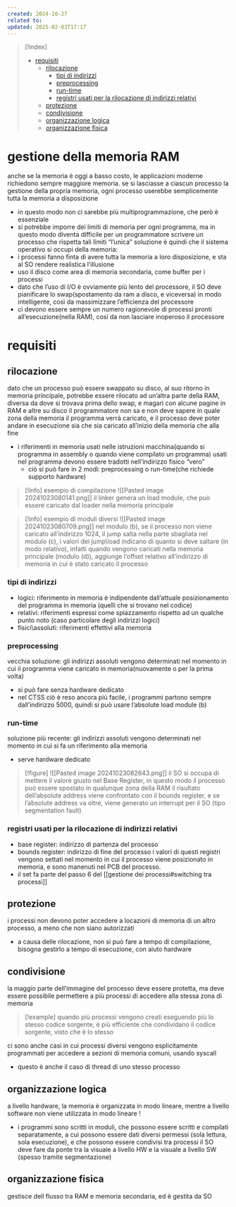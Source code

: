 ```yaml
---
created: 2024-10-27
related to: 
updated: 2025-02-03T17:17
---
```

>[!index]
>
>- [requisiti](#requisiti)
>	- [rilocazione](#rilocazione)
>		- [tipi di indirizzi](#tipi%20di%20indirizzi)
>		- [preprocessing](#preprocessing)
>		- [run-time](#run-time)
>		- [registri usati per la rilocazione di indirizzi relativi](#registri%20usati%20per%20la%20rilocazione%20di%20indirizzi%20relativi)
>	- [protezione](#protezione)
>	- [condivisione](#condivisione)
>	- [organizzazione logica](#organizzazione%20logica)
>	- [organizzazione fisica](#organizzazione%20fisica)
# gestione della memoria RAM
anche se la memoria è oggi a basso costo, le applicazioni moderne richiedono sempre maggiore memoria. se si lasciasse a ciascun processo la gestione della propria memoria, ogni processo userebbe semplicemente tutta la memoria a disposizione
- in questo modo non ci sarebbe più multiprogrammazione, che però è essenziale
- si potrebbe imporre dei limiti di memoria per ogni programma, ma in questo modo diventa difficile per un programmatore scrivere un processo che rispetta tali limiti
“l’unica” soluzione è quindi che il sistema operativo si occupi della memoria:
- i processi fanno finta di avere tutta la memoria a loro disposizione, e sta al SO rendere realistica l’illusione
- uso il disco come area di memoria secondaria, come buffer per i processi
- dato che l’uso di I/O è ovviamente più lento del processore, il SO deve pianificare lo swap(spostamento da ram a disco, e viceversa) in modo intelligente, così da massimizzare l’efficienza del processore
- ci devono essere sempre un numero ragionevole di processi pronti all’esecuzione(nella RAM), così da non lasciare inoperoso il processore
# requisiti
## rilocazione
dato che un processo può essere swappato su disco, al suo ritorno in memoria principale, potrebbe essere rilocato ad un’altra parte della RAM, diversa da dove si trovava prima dello swap, e magari con alcune pagine in RAM e altre su disco
il programmatore non sa e non deve sapere in quale zona della memoria il programma verrà caricato, e il processo deve poter andare in esecuzione sia che sia caricato all’inizio della memoria che alla fine
- i riferimenti in memoria usati nelle istruzioni macchina(quando si programma in assembly o quando viene compilato un programma) usati nel programma devono essere tradotti nell’indirizzo fisico “vero”
	- ciò si può fare in 2 modi: preprocessing o run-time(che richiede supporto hardware)
>[!info] esempio di compilazione
![[Pasted image 20241023080141.png]]
il linker genera un load module, che può essere caricato dal loader nella memoria principale

>[!info] esempio di moduli diversi
![[Pasted image 20241023080709.png]]
nel modulo (b), se il processo non viene caricato all’indirizzo 1024, il jump salta nella parte sbagliata
nel modulo (c), i valori dei jump\load indicano di quanto si deve saltare (in modo relativo), infatti quando vengono caricati nella memoria principale (modulo (d)), aggiunge l’offset relativo all’indirizzo di memoria in cui è stato caricato il processo
### tipi di indirizzi
- logici: riferimento in memoria è indipendente dall’attuale posizionamento del programma in memoria (quelli che si trovano nel codice)
- relativi: riferimenti espressi come spiazzamento rispetto ad un qualche punto noto (caso particolare degli indirizzi logici)
- fisici\assoluti: riferimenti effettivi alla memoria
### preprocessing
vecchia soluzione: gli indirizzi assoluti vengono determinati nel momento in cui il programma viene caricato in memoria(nuovamente o per la prima volta)
- si può fare senza hardware dedicato
-  nel CTSS ciò è reso ancora più facile, i programmi partono sempre dall’indirizzo 5000, quindi si può usare l’absolute load module (b)
### run-time
soluzione più recente: gli indirizzi assoluti vengono determinati nel momento in cui si fa un riferimento alla memoria 
- serve hardware dedicato
>[!figure] ![[Pasted image 20241023082643.png]]
il SO si occupa di mettere il valore giusto nel Base Register, in questo modo il processo può essere spostato in qualunque zona della RAM
il risultato dell’absolute address viene confrontato con il bounds register, e se l’absolute address va oltre, viene generato un interrupt per il SO (tipo segmentation fault)
### registri usati per la rilocazione di indirizzi relativi
- base register: indirizzo di partenza del processo
- bounds register: indirizzo di fine del processo
i valori di questi registri vengono settati nel momento in cui il processo viene posizionato in memoria, e sono manenuti nel PCB del processo.
- il set fa parte del passo 6 del [[gestione dei processi#switching tra processi]]
## protezione
i processi non devono poter accedere a locazioni di memoria di un altro processo, a meno che non siano autorizzati
- a causa delle rilocazione, non si può fare a tempo di compilazione, bisogna gestirlo a tempo di esecuzione, con aiuto hardware
## condivisione
la maggio parte dell’immagine del processo deve essere protetta, ma deve essere possibile permettere a più processi di accedere alla stessa zona di memoria
>[!example] quando più processi vengono creati eseguendo più lo stesso codice sorgente, è più efficiente che condividano il codice sorgente, visto che è lo stesso

ci sono anche casi in cui processi diversi vengono esplicitamente programmati per accedere a sezioni di memoria comuni, usando syscall 
- questo è anche il caso di thread di uno stesso processo
## organizzazione logica
a livello hardware, la memoria è organizzata in modo lineare, mentre a livello software non viene utilizzata in modo lineare ! 
- i programmi sono scritti in moduli, che possono essere scritti e compilati separatamente, a cui possono essere dati diversi permessi (sola lettura, sola esecuzione), e che possono essere condivisi tra processi
il SO deve fare da ponte tra la visuale a livello HW e la visuale a livello SW (spesso tramite segmentazione)
## organizzazione fisica
gestisce dell flusso tra RAM e memoria secondaria, ed è gestita da SO